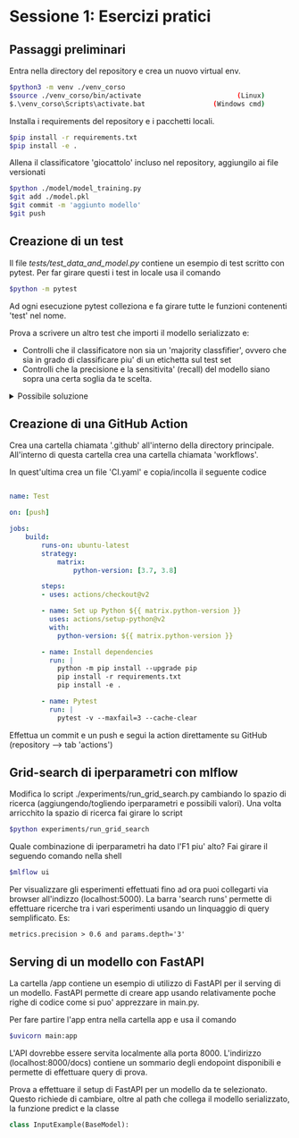 # Sessione 1: Esercizi pratici

## Passaggi preliminari
Entra nella directory del repository e crea un nuovo virtual env. 
```sh
$python3 -m venv ./venv_corso
$source ./venv_corso/bin/activate                        (Linux)
$.\venv_corso\Scripts\activate.bat                 (Windows cmd)
```
Installa i requirements del repository e i pacchetti locali.
```sh
$pip install -r requirements.txt
$pip install -e .
```
Allena il classificatore 'giocattolo' incluso nel repository, aggiungilo ai file versionati
```sh
$python ./model/model_training.py
$git add ./model.pkl
$git commit -m 'aggiunto modello'
$git push
```

## Creazione di un test
Il file *tests/test_data_and_model.py* contiene un esempio di test scritto con pytest. Per far girare questi i test in locale usa il comando
```sh
$python -m pytest
```
Ad ogni esecuzione pytest colleziona e fa girare tutte le funzioni contenenti 'test' nel nome.

Prova a scrivere un altro test che importi il modello serializzato e:
* Controlli che il classificatore non sia un 'majority classfifier', ovvero che sia in grado di classificare piu' di un etichetta sul test set
* Controlli che la precisione e la sensitivita' (recall) del modello siano sopra una certa soglia da te scelta.
<details> 
  <summary>Possibile soluzione</summary>

    def test_model_metrics(adult_test_dataset):
        x, y, data_path = adult_test_dataset
        clf = joblib.load('./model.pkl')
        predictions = clf.predict(x)
        metrics = classification_report(y, predictions, output_dict=True)
    
        assert len(np.unique(predictions)) > 1
        assert metrics['>50K']['precision'] > 0.7 #fill here
        assert metrics['>50K']['recall'] > 0.1 #fill here
</details>

## Creazione di una GitHub Action
Crea una cartella chiamata '.github' all'interno della directory principale. All'interno di questa cartella crea una cartella chiamata 'workflows'.

In quest'ultima crea un file 'CI.yaml' e copia/incolla il seguente codice
```yaml

name: Test

on: [push]

jobs:
    build:
        runs-on: ubuntu-latest
        strategy:
            matrix:
                python-version: [3.7, 3.8]

        steps:
        - uses: actions/checkout@v2

        - name: Set up Python ${{ matrix.python-version }}
          uses: actions/setup-python@v2
          with:
            python-version: ${{ matrix.python-version }}

        - name: Install dependencies
          run: |
            python -m pip install --upgrade pip
            pip install -r requirements.txt
            pip install -e .

        - name: Pytest
          run: |
            pytest -v --maxfail=3 --cache-clear
```
Effettua un commit e un push e segui la action direttamente su GitHub (repository --> tab 'actions')

## Grid-search di iperparametri con mlflow
Modifica lo script ./experiments/run_grid_search.py cambiando lo spazio di ricerca (aggiungendo/togliendo iperparametri e possibili valori).
Una volta arricchito la spazio di ricerca fai girare lo script  
```sh
$python experiments/run_grid_search
```
Quale combinazione di iperparametri ha dato l'F1 piu' alto? Fai girare il seguendo comando nella shell
```sh
$mlflow ui
```
Per visualizzare gli esperimenti effettuati fino ad ora puoi collegarti via browser all'indizzo (localhost:5000). 
La barra 'search runs' permette di effettuare ricerche tra i vari esperimenti usando un linquaggio di query semplificato. Es:
```
metrics.precision > 0.6 and params.depth='3'
```
## Serving di un modello con FastAPI
La cartella /app contiene un esempio di utilizzo di FastAPI per il serving di un modello. FastAPI permette di creare app usando relativamente poche righe di codice come si puo' apprezzare in main.py.

Per fare partire l'app entra nella cartella app e usa il comando
```sh
$uvicorn main:app
```
L'API dovrebbe essere servita localmente alla porta 8000. L'indirizzo (localhost:8000/docs) contiene un sommario degli endopoint disponibili e permette di effettuare query di prova.

Prova a effettuare il setup di FastAPI per un modello da te selezionato. Questo richiede di cambiare, oltre al path che collega il modello serializzato, la funzione predict e la classe
```python
class InputExample(BaseModel):
```
